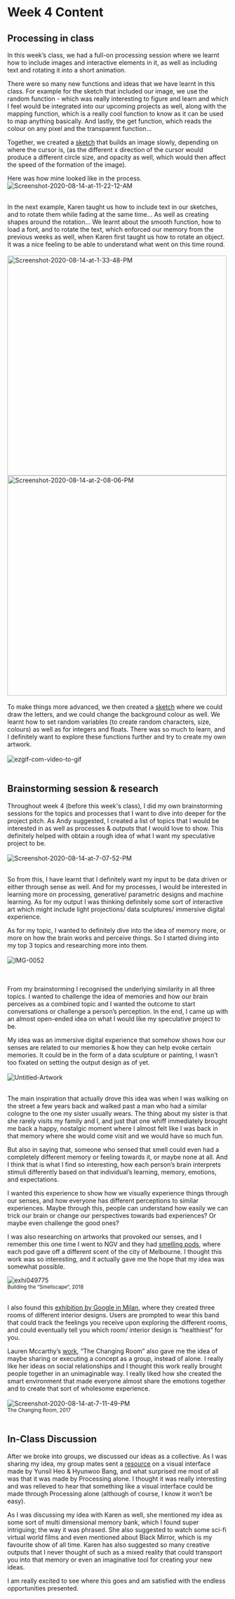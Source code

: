 # Week 4 Content

## Processing in class

In this week’s class, we had a full-on processing session where we learnt how to include images and interactive elements in it, as well as including text and rotating it into a short animation. 

There were so many new functions and ideas that we have learnt in this class. For example for the sketch that included our image, we use the random function - which was really interesting to figure and learn and which I feel would be integrated into our upcoming projects as well, along with the mapping function, which is a really cool function to know as it can be used to map anything basically. And lastly, the get function, which reads the colour on any pixel and the transparent function… 

Together, we created a [sketch](https://github.com/jinnilow/slavetoalgorithm/tree/master/Processing/photo_Jinni) that builds an image slowly, depending on where the cursor is, (as the different x direction of the cursor would produce a different circle size, and opacity as well, which would then affect the speed of the formation of the image).

Here was how mine looked like in the process. 
<br /> 
<img src="https://i.ibb.co/dthcVLd/Screenshot-2020-08-14-at-11-22-12-AM.png" alt="Screenshot-2020-08-14-at-11-22-12-AM" border="0">
<br /> <br /> 

In the next example, Karen taught us how to include text in our sketches, and to rotate them while fading at the same time… As well as creating shapes around the rotation… We learnt about the smooth function, how to load a font, and to rotate the text, which enforced our memory from the previous weeks as well, when Karen first taught us how to rotate an object. It was a nice feeling to be able to understand what went on this time round. 
<br /> <br />
<img src="https://i.ibb.co/pvFVXvK/Screenshot-2020-08-14-at-1-33-48-PM.png" alt="Screenshot-2020-08-14-at-1-33-48-PM" border="0" width="500"/> <img src="https://i.ibb.co/McZjHc1/Screenshot-2020-08-14-at-2-08-06-PM.png" alt="Screenshot-2020-08-14-at-2-08-06-PM" border="0" width="500"/>
<br /> <br /> 
To make things more advanced, we then created a [sketch](https://github.com/jinnilow/slavetoalgorithm/tree/master/Processing/draw_font) where we could draw the letters, and we could change the background colour as well. We learnt how to set random variables (to create random characters, size, colours)  as well as for integers and floats. There was so much to learn, and I definitely want to explore these functions further and try to create my own artwork. 
<br /> <br />
<img src="https://i.ibb.co/L8b3rdZ/ezgif-com-video-to-gif.gif" alt="ezgif-com-video-to-gif" border="0">
<br /> <br /> 

## Brainstorming session & research 

Throughout week 4 (before this week's class), I did my own brainstorming sessions for the topics and processes that I want to dive into deeper for the project pitch. As Andy suggested, I created a list of topics that I would be interested in as well as processes & outputs that I would love to show. This definitely helped with obtain a rough idea of what I want my speculative project to be. <br /> 
<br /> 
<img src="https://i.ibb.co/sgkFFxp/Screenshot-2020-08-14-at-7-07-52-PM.png" alt="Screenshot-2020-08-14-at-7-07-52-PM" border="0">
<br /> <br /> 

So from this, I have learnt that I definitely want my input to be data driven or either through sense as well. And for my processes, I would be interested in learning more on processing, generative/ parametric designs and machine learning. As for my output I was thinking definitely some sort of interactive art which might include light projections/ data sculptures/ immersive digital experience. <br /> 

As for my topic, I wanted to definitely dive into the idea of memory more, or more on how the brain works and perceive things. So I started diving into my top 3 topics and researching more into them. <br /> 
<br /> 
<img src="https://i.ibb.co/GQk5y3z/IMG-0052.jpg" alt="IMG-0052" border="0">
<br />  
<br /> 

From my brainstorming I recognised the underlying similarity in all three topics. I wanted to challenge the idea of memories and how our brain perceives as a combined topic and I wanted the outcome to start conversations or challenge a person’s perception. In the end, I came up with an almost open-ended idea on what I would like my speculative project to be. <br /> 

My idea was an immersive digital experience that somehow shows how our senses are related to our memories & how they can help evoke certain memories. It could be in the form of a data sculpture or painting, I wasn’t too fixated on setting the output design as of yet. <br />  <br /> 
<img src="https://i.ibb.co/X2DNgV3/Untitled-Artwork.jpg" alt="Untitled-Artwork" border="0"> <br />  <br /> 

The main inspiration that actually drove this idea was when I was walking on the street a few years back and walked past a man who had a similar cologne to the one my sister usually wears. The thing about my sister is that she rarely visits my family and I, and just that one whiff immediately brought me back a happy, nostalgic moment where I almost felt like I was back in that memory where she would come visit and we would have so much fun. <br /> 

But also in saying that, someone who sensed that smell could even had a completely different memory or feeling towards it, or maybe none at all. And I think that is what I find so interesting, how each person’s brain interprets stimuli differently based on that individual’s learning, memory, emotions, and expectations. <br /> 

I wanted this experience to show how we visually experience things through our senses, and how everyone has different perceptions to similar experiences. Maybe through this, people can understand how easily we can trick our brain or change our perspectives towards bad experiences? Or maybe even challenge the good ones?  <br /> 

I was also researching on artworks that provoked our senses, and I remember this one time I went to NGV and they had [smelling pods](https://www.ngv.vic.gov.au/multimedia/sissel-tolaas/#:~:text=Sissel%20Tolaas-,NGV%20Triennial,memories%20of%20time%20and%20place.&text=The%20audience%20is%20invited%20to%20guess%20what%20each%20smell%20is.), where each pod gave off a different scent of the city of Melbourne. I thought this work was so interesting, and it actually gave me the hope that my idea was somewhat possible. <br /> 

<img src="https://i.ibb.co/CP2dJ3q/exhi049775.jpg" alt="exhi049775" border="0"> <br /> 
<sub>Building the “Smellscape”, 2018</sub>
<br /> <br /> 

I also found this [exhibition by Google in Milan](https://www.wallpaper.com/design/google-a-space-for-being-salone-del-mobile-2019), where they created three rooms of different interior designs. Users are prompted to wear this band that could track the feelings you receive upon exploring the different rooms, and could eventually tell you which room/ interior design is “healthiest” for you. <br /> 

Lauren Mccarthy’s [work](https://lauren-mccarthy.com/The-Changing-Room), “The Changing Room” also gave me the idea of maybe sharing or executing a concept as a group, instead of alone. I really like her ideas on social relationships and I thought this work really brought people together in an unimaginable way. I really liked how she created the smart environment that made everyone almost share the emotions together and to create that sort of wholesome experience. <br /> 
<br /> 
<img src="https://i.ibb.co/k23J4dg/Screenshot-2020-08-14-at-7-11-49-PM.png" alt="Screenshot-2020-08-14-at-7-11-49-PM" border="0"> <br /> 
<sub>The Changing Room, 2017</sub>
<br /> <br /> 

## In-Class Discussion

After we broke into groups, we discussed our ideas as a collective. As I was sharing my idea, my group mates sent a [resource](https://www.youtube.com/watch?v=m_eOZuyCnnE) on a visual interface made by Yunsil Heo & Hyunwoo Bang, and what surprised me most of all was that it was made by Processing alone. I thought it was really interesting and was relieved to hear that something like a visual interface could be made through Processing alone (although of course, I know it won’t be easy). <br /> 

As I was discussing my idea with Karen as well, she mentioned my idea as some sort of multi dimensional memory bank, which I found super intriguing; the way it was phrased. She also suggested to watch some sci-fi virtual world films and even mentioned about Black Mirror, which is my favourite show of all time. Karen has also suggested so many creative outputs that I never thought of such as a mixed reality that could transport you into that memory or even an imaginative tool for creating your new ideas. <br /> 

I am really excited to see where this goes and am satisfied with the endless opportunities presented. <br /> 







